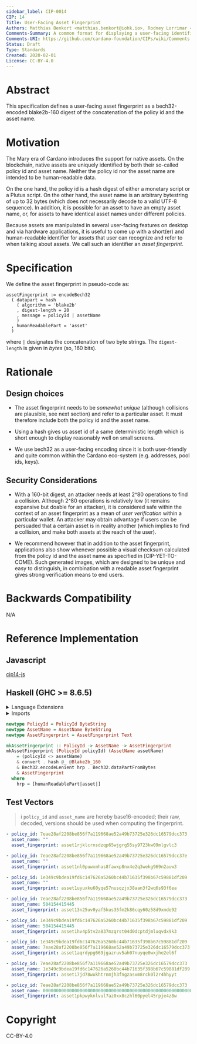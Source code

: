 ```yaml
--- 
sidebar_label: CIP-0014
CIP: 14
Title: User-Facing Asset Fingerprint 
Authors: Matthias Benkort <matthias.benkort@iohk.io>, Rodney Lorrimar <rodney.lorrimar@iohk.io>
Comments-Summary: A common format for displaying a user-facing identifier for assets.
Comments-URI: https://github.com/cardano-foundation/CIPs/wiki/Comments:CIP-0014
Status: Draft
Type: Standards
Created: 2020-02-01
License: CC-BY-4.0
---
```


# Abstract

This specification defines a user-facing asset fingerprint as a bech32-encoded blake2b-160 digest of the concatenation of the policy id and the asset name.

# Motivation

The Mary era of Cardano introduces the support for native assets. On the blockchain, native assets are uniquely identified by both their so-called policy id and asset name. Neither the policy id nor the asset name are intended to be human-readable data. 

On the one hand, the policy id is a hash digest of either a monetary script or a Plutus script. On the other hand, the asset name is an arbitrary bytestring of up to 32 bytes (which does not necessarily decode to a valid UTF-8 sequence). In addition, it is possible for an asset to have an empty asset name, or, for assets to have identical asset names under different policies. 

Because assets are manipulated in several user-facing features on desktop and via hardware applications, it is useful to come up with a short(er) and human-readable identifier for assets that user can recognize and refer to when talking about assets. We call such an identifier an _asset fingerprint_.

# Specification

We define the asset fingerprint in pseudo-code as:

```
assetFingerprint := encodeBech32
  ( datapart = hash
    ( algorithm = 'blake2b'
    , digest-length = 20
    , message = policyId | assetName
    )
  , humanReadablePart = 'asset'
  )
```

where `|` designates the concatenation of two byte strings. The `digest-length` is given in _bytes_ (so, 160 bits).

# Rationale

## Design choices

- The asset fingerprint needs to be _somewhat unique_ (although collisions are plausible, see next section) and refer to a particular asset. It must therefore include both the policy id and the asset name.

- Using a hash gives us asset id of a same deterministic length which is short enough to display reasonably well on small screens.

- We use bech32 as a user-facing encoding since it is both user-friendly and quite common within the Cardano eco-system (e.g. addresses, pool ids, keys).

## Security Considerations

- With a 160-bit digest, an attacker needs at least 2^80 operations to find a collision. Although 2^80 operations is relatively low (it remains expansive but doable for an attacker), it 
  is considered safe within the context of an asset fingerprint as a mean of _user verification_ within a particular wallet. An attacker may obtain advantage if users can be persuaded 
  that a certain asset is in reality another (which implies to find a collision, and make both assets at the reach of the user). 

- We recommend however that in addition to the asset fingerprint, applications also show whenever possible a visual checksum calculated from the policy id and the asset name as specified in [CIP-YET-TO-COME). Such generated images, which are designed to be unique and easy to distinguish, in combination with a readable asset fingerprint gives strong verification means to end users. 

# Backwards Compatibility

N/A

# Reference Implementation

## Javascript

[cip14-js](https://www.npmjs.com/package/@emurgo/cip14-js)

## Haskell (GHC >= 8.6.5)

<details>
  <summary>Language Extensions</summary>

```hs
{-# LANGUAGE OverloadedStrings #-}
{-# LANGUAGE QuasiQuotes #-}
{-# LANGUAGE TypeApplications #-}
```
</details>

<details>
  <summary>Imports</summary>

```hs
-- package: base >= 4.0.0
import Prelude
import Data.Function
    ( (&) )

-- package: bech32 >= 1.0.2
import qualified Codec.Binary.Bech32 as Bech32

-- package: bech32-th >= 1.0.2
import Codec.Binary.Bech32.TH
    ( humanReadablePart )

-- package: bytestring >= 0.10.0.0
import Data.ByteString
    ( ByteString )

-- package: cryptonite >= 0.22
import Crypto.Hash
    ( hash )
import Crypto.Hash.Algorithms
    ( Blake2b_160 )

-- package: memory >= 0.14
import Data.ByteArray
    ( convert )

-- package: text >= 1.0.0.0
import Data.Text
    ( Text )
```
</details>

```hs
newtype PolicyId = PolicyId ByteString
newtype AssetName = AssetName ByteString
newtype AssetFingerprint = AssetFingerprint Text

mkAssetFingerprint :: PolicyId -> AssetName -> AssetFingerprint
mkAssetFingerprint (PolicyId policyId) (AssetName assetName)
    = (policyId <> assetName)
    & convert . hash @_ @Blake2b_160
    & Bech32.encodeLenient hrp . Bech32.dataPartFromBytes
    & AssetFingerprint
  where
    hrp = [humanReadablePart|asset|]
```

## Test Vectors

> :information_source: `policy_id` and `asset_name` are hereby base16-encoded; their raw, decoded, versions should be used when computing the fingerprint.

```yaml
- policy_id: 7eae28af2208be856f7a119668ae52a49b73725e326dc16579dcc373
  asset_name: ""
  asset_fingerprint: asset1rjklcrnsdzqp65wjgrg55sy9723kw09mlgvlc3

- policy_id: 7eae28af2208be856f7a119668ae52a49b73725e326dc16579dcc37e
  asset_name: ""
  asset_fingerprint: asset1nl0puwxmhas8fawxp8nx4e2q3wekg969n2auw3

- policy_id: 1e349c9bdea19fd6c147626a5260bc44b71635f398b67c59881df209
  asset_name: ""
  asset_fingerprint: asset1uyuxku60yqe57nusqzjx38aan3f2wq6s93f6ea

- policy_id: 7eae28af2208be856f7a119668ae52a49b73725e326dc16579dcc373
  asset_name: 504154415445
  asset_fingerprint: asset13n25uv0yaf5kus35fm2k86cqy60z58d9xmde92

- policy_id: 1e349c9bdea19fd6c147626a5260bc44b71635f398b67c59881df209
  asset_name: 504154415445
  asset_fingerprint: asset1hv4p5tv2a837mzqrst04d0dcptdjmluqvdx9k3

- policy_id: 1e349c9bdea19fd6c147626a5260bc44b71635f398b67c59881df209
  asset_name: 7eae28af2208be856f7a119668ae52a49b73725e326dc16579dcc373
  asset_fingerprint: asset1aqrdypg669jgazruv5ah07nuyqe0wxjhe2el6f

- policy_id: 7eae28af2208be856f7a119668ae52a49b73725e326dc16579dcc373
  asset_name: 1e349c9bdea19fd6c147626a5260bc44b71635f398b67c59881df209
  asset_fingerprint: asset17jd78wukhtrnmjh3fngzasxm8rck0l2r4hhyyt

- policy_id: 7eae28af2208be856f7a119668ae52a49b73725e326dc16579dcc373
  asset_name: 0000000000000000000000000000000000000000000000000000000000000000
  asset_fingerprint: asset1pkpwyknlvul7az0xx8czhl60pyel45rpje4z8w
```

# Copyright

CC-BY-4.0
